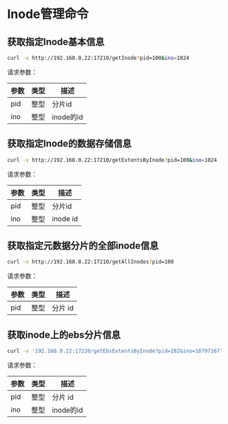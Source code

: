 # Inode管理命令

## 获取指定Inode基本信息

``` bash
curl -v http://192.168.0.22:17210/getInode?pid=100&ino=1024
```

请求参数：

| 参数 | 类型 | 描述      |
|------|------|-----------|
| pid  | 整型 | 分片id    |
| ino  | 整型 | inode的id |

## 获取指定Inode的数据存储信息

``` bash
curl -v http://192.168.0.22:17210/getExtentsByInode?pid=100&ino=1024
```

请求参数：

| 参数 | 类型 | 描述     |
|------|------|----------|
| pid  | 整型 | 分片id   |
| ino  | 整型 | inode id |

## 获取指定元数据分片的全部inode信息

``` bash
curl -v http://192.168.0.22:17210/getAllInodes?pid=100
```

请求参数：

| 参数 | 类型 | 描述    |
|------|------|---------|
| pid  | 整型 | 分片 id |

## 获取inode上的ebs分片信息

``` bash
curl -v '192.168.0.22:17220/getEbsExtentsByInode?pid=282&ino=16797167'
```

请求参数：

| 参数 | 类型 | 描述      |
|------|------|-----------|
| pid  | 整型 | 分片 id   |
| ino  | 整型 | inode的id |